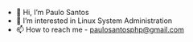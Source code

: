 - 👋 Hi, I’m Paulo Santos
- 👀 I’m interested in Linux System Administration
- 📫 How to reach me - paulosantosphp@gmail.com

<!---
paulosantosphp/paulosantosphp is a ✨ special ✨ repository because its `README.md` (this file) appears on your GitHub profile.
You can click the Preview link to take a look at your changes.
--->
